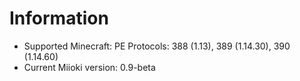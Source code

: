 # Information
- Supported Minecraft: PE Protocols: 388 (1.13), 389 (1.14.30), 390 (1.14.60)
- Current Miioki version: 0.9-beta